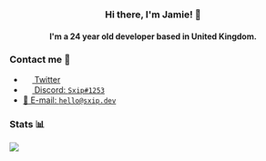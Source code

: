 <h3 align="center">Hi there, I'm Jamie! 👋</h2>
<h4 align="center">I'm a 24 year old developer based in United Kingdom.</h4>

### Contact me 💭

- <a href="https://twitter.com/itssxip"><img src="https://i.imgur.com/cfS8N9N.png" width=16 height=16 align="center" /> Twitter</a>
- <a href="#"><img src="https://i.imgur.com/Jz1AFfB.png" width=16 height=16 align="center" /> Discord: `Sxip#1253`</a>
- <a href="mailto:hello@sxip.dev">📩 E-mail: `hello@sxip.dev`</a>

### Stats 📊

<img src="https://github-readme-stats.vercel.app/api?username=sxip&show_icons=true&count_private=true&theme=dark">
